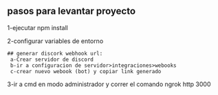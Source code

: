 ## pasos para levantar proyecto


1-ejecutar npm install


2-configurar variables de entorno

    ## generar discork webhook url:
     a-Crear servidor de discord
     b-ir a configuracion de servidor>integraciones>webooks
     c-crear nuevo webook (bot) y copiar link generado
3-ir a cmd en modo administrador y correr el comando ngrok http 3000 